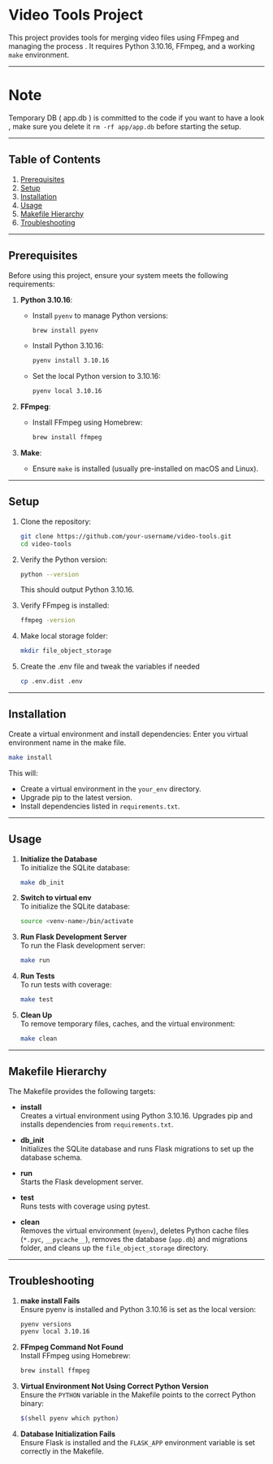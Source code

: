 # Video Tools Project

This project provides tools for merging video files using FFmpeg and managing the process . It requires Python 3.10.16, FFmpeg, and a working `make` environment.

---

# Note
Temporary DB ( app.db ) is committed to the code if you want to have a look , make sure you delete it `rm -rf app/app.db` before starting the setup.

---

## Table of Contents
1. [Prerequisites](#prerequisites)
2. [Setup](#setup)
3. [Installation](#installation)
4. [Usage](#usage)
5. [Makefile Hierarchy](#makefile-hierarchy)
6. [Troubleshooting](#troubleshooting)

---

## Prerequisites

Before using this project, ensure your system meets the following requirements:

1. **Python 3.10.16**:
   - Install `pyenv` to manage Python versions:
     ```bash
     brew install pyenv
     ```
   - Install Python 3.10.16:
     ```bash
     pyenv install 3.10.16
     ```
   - Set the local Python version to 3.10.16:
     ```bash
     pyenv local 3.10.16
     ```

2. **FFmpeg**:
   - Install FFmpeg using Homebrew:
     ```bash
     brew install ffmpeg
     ```

3. **Make**:
   - Ensure `make` is installed (usually pre-installed on macOS and Linux).

---

## Setup

1. Clone the repository:
   ```bash
   git clone https://github.com/your-username/video-tools.git
   cd video-tools
   ```
2. Verify the Python version:
   ```bash
   python --version
   ```
   This should output Python 3.10.16.

3. Verify FFmpeg is installed:
   ```bash
   ffmpeg -version
   ```
4. Make local storage folder: 
   ```bash
   mkdir file_object_storage
   ```
5. Create the .env file and tweak the variables if needed
   ```bash
   cp .env.dist .env
   ```

---

## Installation

Create a virtual environment and install dependencies:
Enter you virtual environment name in the make file. 
```bash
make install
```
This will:
- Create a virtual environment in the `your_env` directory.
- Upgrade pip to the latest version.
- Install dependencies listed in `requirements.txt`.

---

## Usage


1. **Initialize the Database**  
   To initialize the SQLite database:
   ```bash
   make db_init
   ```
1. **Switch to virtual env**  
   To initialize the SQLite database:
   ```bash
   source <venv-name>/bin/activate
   ```

2. **Run Flask Development Server**  
   To run the Flask development server:
   ```bash
   make run
   ```

3. **Run Tests**  
   To run tests with coverage:
   ```bash
   make test
   ```

4. **Clean Up**  
   To remove temporary files, caches, and the virtual environment:
   ```bash
   make clean
   ```

---

## Makefile Hierarchy

The Makefile provides the following targets:

- **install**  
  Creates a virtual environment using Python 3.10.16. Upgrades pip and installs dependencies from `requirements.txt`.

- **db_init**  
  Initializes the SQLite database and runs Flask migrations to set up the database schema.

- **run**  
  Starts the Flask development server.

- **test**  
  Runs tests with coverage using pytest.

- **clean**  
  Removes the virtual environment (`myenv`), deletes Python cache files (`*.pyc`, `__pycache__`), removes the database (`app.db`) and migrations folder, and cleans up the `file_object_storage` directory.

---

## Troubleshooting

1. **make install Fails**  
   Ensure pyenv is installed and Python 3.10.16 is set as the local version:
   ```bash
   pyenv versions
   pyenv local 3.10.16
   ```

2. **FFmpeg Command Not Found**  
   Install FFmpeg using Homebrew:
   ```bash
   brew install ffmpeg
   ```

3. **Virtual Environment Not Using Correct Python Version**  
   Ensure the `PYTHON` variable in the Makefile points to the correct Python binary:
   ```bash
   $(shell pyenv which python)
   ```

4. **Database Initialization Fails**  
   Ensure Flask is installed and the `FLASK_APP` environment variable is set correctly in the Makefile.


